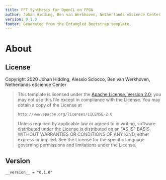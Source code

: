 ```yaml
---
title: FFT Synthesis for OpenCL on FPGA
author: Johan Hidding, Ben van Werkhoven, Netherlands eScience Center
version: 0.1.0
footer: Generated from the Entangled Bootstrap template.
---
```


# About

## License

Copyright 2020 Johan Hidding, Alessio Sclocco, Ben van Werkhoven, Netherlands eScience Center

> This template is licensed under the [Apache License, Version 2.0](https://www.apache.org/licenses/LICENSE-2.0); you may not use this file except in compliance with the License.  You may obtain a copy of the License at
> 
>     http://www.apache.org/licenses/LICENSE-2.0
>
> Unless required by applicable law or agreed to in writing, software distributed under the License is distributed on an "AS IS" BASIS, WITHOUT WARRANTIES OR CONDITIONS OF ANY KIND, either express or implied.  See the License for the specific language governing permissions and limitations under the License.

## Version

``` {.python file=fftsynth/__init__.py}
__version__ = "0.1.0"
```

